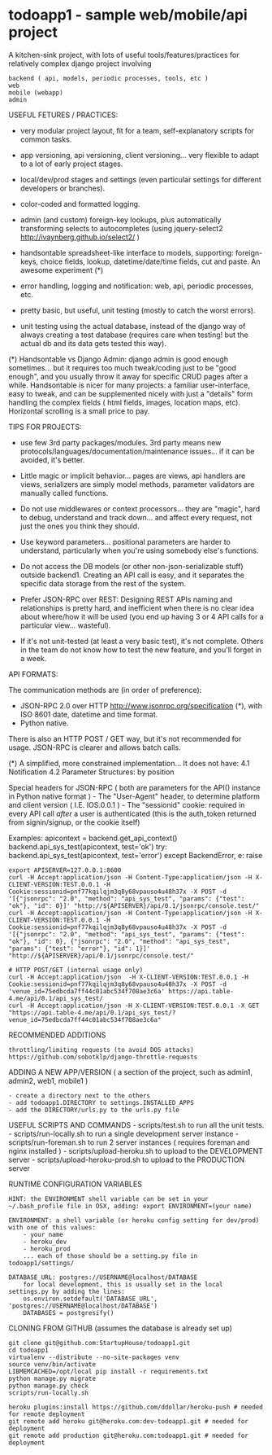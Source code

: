 todoapp1 - sample web/mobile/api project
======================================

A kitchen-sink project, with lots of useful tools/features/practices for relatively complex django project involving

	backend ( api, models, periodic processes, tools, etc )
    web
    mobile (webapp)
    admin


USEFUL FETURES / PRACTICES:

- very modular project layout, fit for a team, self-explanatory scripts for common tasks.

- app versioning, api versioning, client versioning... very flexible to adapt to a lot of early project stages.

- local/dev/prod stages and settings (even particular settings for different developers or branches).

- color-coded and formatted logging.

- admin (and custom) foreign-key lookups, plus automatically transforming selects to autocompletes (using jquery-select2 http://ivaynberg.github.io/select2/ )

- handsontable spreadsheet-like interface to models, supporting: foreign-keys, choice fields, lookup, datetime/date/time fields, cut and paste. An awesome experiment (*)

- error handling, logging and notification: web, api, periodic processes, etc.

- pretty basic, but useful, unit testing (mostly to catch the worst errors).

- unit testing using the actual database, instead of the django way of always creating a test database (requires care when testing! but the actual db and its data gets tested this way).


(*) Handsontable vs Django Admin:
django admin is good enough sometimes... but it requires too much tweak/coding just to be "good enough", and you usually throw it away for specific CRUD pages after a while.
Handsontable is nicer for many projects: a familiar user-interface, easy to tweak, and can be supplemented nicely with just a "details" form handling the complex fields ( html fields, images, location maps, etc). Horizontal scrolling is a small price to pay.


TIPS FOR PROJECTS:


- use few 3rd party packages/modules. 3rd party means new protocols/languages/documentation/maintenance issues... if it can be avoided, it's better.

- Little magic or implicit behavior... pages are views, api handlers are views, serializers are simply model methods, parameter validators are manually called functions.

- Do not use middlewares or context processors... they are "magic", hard to debug, understand and track down... and affect every request, not just the ones you think they should.

- Use keyword parameters... positional parameters are harder to understand, particularly when you're using somebody else's functions.

- Do not access the DB models (or other non-json-serializable stuff) outside backend1. Creating an API call is easy, and it separates the specific data storage from the rest of the system.

- Prefer JSON-RPC over REST: Designing REST APIs naming and relationships is pretty hard, and inefficient when there is no clear idea about where/how it will be used (you end up having 3 or 4 API calls for a particular view... wasteful).

- If it's not unit-tested (at least a very basic test), it's not complete. Others in the team do not know how to test the new feature, and you'll forget in a week.


API FORMATS:

The communication methods are (in order of preference):

- JSON-RPC 2.0 over HTTP http://www.jsonrpc.org/specification (*),  with ISO 8601 date, datetime and time format.
- Python native.

There is also an HTTP POST / GET way, but it's not recommended for usage. JSON-RPC is clearer and allows batch calls.

(*) A simplified, more constrained implementation... It does not have:
    4.1 Notification
    4.2 Parameter Structures: by position

Special headers for JSON-RPC ( both are parameters for the API() instance in Python native format )
    - The "User-Agent" header, to determine platform and client version ( I.E. IOS.0.0.1 )
    - The "sessionid" cookie: required in every API call *after* a user is authenticated (this is the auth_token returned from signin/signup, or the cookie itself)


Examples:
    apicontext = backend.get_api_context()
    backend.api_sys_test(apicontext, test='ok')
    try:
        backend.api_sys_test(apicontext, test='error')
    except BackendError, e:
        raise

    export APISERVER=127.0.0.1:8600 
    curl -H Accept:application/json -H Content-Type:application/json -H X-CLIENT-VERSION:TEST.0.0.1 -H Cookie:sessionid=pnf77kqilqjm3q8y68vpauso4u48h37x -X POST -d '[{"jsonrpc": "2.0", "method": "api_sys_test", "params": {"test": "ok"}, "id": 0}]' "http://${APISERVER}/api/0.1/jsonrpc/console.test/"
    curl -H Accept:application/json -H Content-Type:application/json -H X-CLIENT-VERSION:TEST.0.0.1 -H Cookie:sessionid=pnf77kqilqjm3q8y68vpauso4u48h37x -X POST -d '[{"jsonrpc": "2.0", "method": "api_sys_test", "params": {"test": "ok"}, "id": 0}, {"jsonrpc": "2.0", "method": "api_sys_test", "params": {"test": "error"}, "id": 1}]' "http://${APISERVER}/api/0.1/jsonrpc/console.test/"

    # HTTP POST/GET (internal usage only)
    curl -H Accept:application/json  -H X-CLIENT-VERSION:TEST.0.0.1 -H Cookie:sessionid=pnf77kqilqjm3q8y68vpauso4u48h37x -X POST -d 'venue_id=75edbcda7ff44c01abc534f708ae3c6a' https://api.table-4.me/api/0.1/api_sys_test/
    curl -H Accept:application/json -H X-CLIENT-VERSION:TEST.0.0.1 -X GET "https://api.table-4.me/api/0.1/api_sys_test/?venue_id=75edbcda7ff44c01abc534f708ae3c6a"


RECOMMENDED ADDITIONS

    throttling/limiting requests (to avoid DOS attacks)
    https://github.com/sobotklp/django-throttle-requests


ADDING A NEW APP/VERSION ( a section of the project, such as admin1, admin2, web1, mobile1 )
    
    - create a directory next to the others
    - add todoapp1.DIRECTORY to settings.INSTALLED_APPS
    - add the DIRECTORY/urls.py to the urls.py file


USEFUL SCRIPTS AND COMMANDS
    - scripts/test.sh to run all the unit tests.
    - scripts/run-locally.sh to run a single development server instance
    - scripts/run-foreman.sh to run 2 server instances ( requires foreman and nginx installed )
    - scripts/upload-heroku.sh to upload to the DEVELOPMENT server
    - scripts/upload-heroku-prod.sh to upload to the PRODUCTION server


RUNTIME CONFIGURATION VARIABLES

    HINT: the ENVIRONMENT shell variable can be set in your ~/.bash_profile file in OSX, adding: export ENVIRONMENT=(your name)

    ENVIRONMENT: a shell variable (or heroku config setting for dev/prod) with one of this values:
        - your name
        - heroku_dev
        - heroku_prod
        ... each of those should be a setting.py file in todoapp1/settings/

    DATABASE_URL: postgres://USERNAME@localhost/DATABASE
        for local development, this is usually set in the local settings.py by adding the lines: 
        os.environ.setdefault('DATABASE_URL', 'postgres://USERNAME@localhost/DATABASE')
        DATABASES = postgresify()


CLONING FROM GITHUB (assumes the database is already set up)
    
    git clone git@github.com:StartupHouse/todoapp1.git
    cd todoapp1
    virtualenv --distribute --no-site-packages venv
    source venv/bin/activate
    LIBMEMCACHED=/opt/local pip install -r requirements.txt
    python manage.py migrate
    python manage.py check
    scripts/run-locally.sh
    
    heroku plugins:install https://github.com/ddollar/heroku-push # needed for remote deployment
    git remote add heroku git@heroku.com:dev-todoapp1.git # needed for deployment
    git remote add production git@heroku.com:todoapp1.git # needed for deployment
